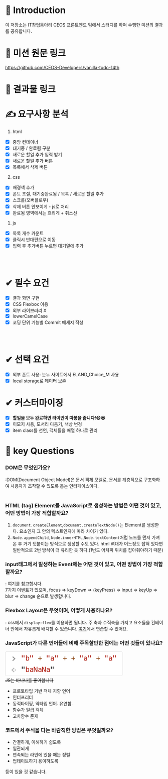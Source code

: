 # 🙌 Introduction
이 저장소는 IT창업동아리 <a herf="https://www.ceos.or.kr/">CEOS</a> 프론트엔드 팀에서 스터디를 하며 수행한 미션의 결과를 공유합니다.

# 🚩 미션 원문 링크
https://github.com/CEOS-Developers/vanilla-todo-14th

# 🚩 결과물 링크


# ✍ 요구사항 분석

1. html
- [x] 중앙 컨테이너
- [x] 대기중 / 완료됨 구분
- [x] 새로운 할일 추가 입력 받기
- [x] 새로운 할일 추가 버튼
- [x] 목록에서 삭제 버튼
2. css
- [x] 배경색 추가
- [x] 폰트 조절, 대기중완료됨 / 목록 / 새로운 할일 추가
- [x] 스크롤(오버플로우)
- [x] 삭제 버튼 안보이게 - js로 처리
- [x] 완료됨 영역에서는 흐리게 + 취소선

1. js
- [x] 목록 개수 카운트
- [x] 클릭시 반대편으로 이동
- [x] 입력 후 추가버튼 누르면 대기열에 추가

<br />
<br />

# ✔ 필수 요건
- [x] 결과 화면 구현
- [x] CSS Flexbox 이용
- [x] 외부 라이브러리 X
- [x] lowerCamelCase
- [x] 코딩 단위 기능별 Commit 메세지 작성

<br />
<br />

# ✔ 선택 요건
- [x] 외부 폰트 사용: 눈누 사이트에서 ELAND_Choice_M 사용
- [x] local storage로 데이터 보존

# ✔ 커스터마이징
- [x] __할일을 모두 완료하면 라이언이 따봉을 줍니다!😆😆__
- [x] 이모지 사용, 모서리 다듬기, 색상 변경
- [x] item class를 선언, 객체들을 배열 하나로 관리

# 🤔 key Questions
### DOM은 무엇인가요?<br />
:DOM(Document Object Model)은 문서 객체 모델로, 문서를 계층적으로 구조화하여 사용자가 조작할 수 있도록 돕는 인터페이스이다.
<br /><br />

### HTML (tag) Element를 JavaScript로 생성하는 방법은 어떤 것이 있고, 어떤 방법이 가장 적합할까요?<br />
1. `document.createElement`,`document.createTextNode()`는 Element를 생성한다. 요소인지 그 안의 텍스트인지에 따라 차이가 있다.
2. `Node.appendChild`, `Node.innerHTML`,`Node.textContent`처럼 노드를 먼저 가져온 후 거기 덧붙이는 방식으로 생성할 수도 있다. html 뼈대가 어느정도 잡혀 있다면 일반적으로 2번 방식이 더 유리한 듯 하다.(1번도 어차피 위치를 잡아줘야하기 때문)

### input태그에서 발생하는 Event에는 어떤 것이 있고, 어떤 방법이 가장   적합할까요?<br />
: <a herf="https://maxkim-j.github.io/posts/keyboard-input">여기</a>를 참고합시다.<br />
7가지 이벤트가 있으며,
focus => keyDown => (keyPress) => input => keyUp => blur => change 순으로 발생합니다.

### Flexbox Layout은 무엇이며, 어떻게 사용하나요?<br />
: css에서 `display:flex`를 이용하면 됩니다. 주 축과 수직축을 가지고 요소들을 컨테이너 안에서 자유롭게 배치할 수 있습니다. <a href="https://flexboxfroggy.com/#ko">여기</a>에서 연습할 수 있어요.

### JavaScript가 다른 언어들에 비해 주목할만한 점에는 어떤 것들이 있나요?<br />
![바나나](./img/banana.jpg)
<br />
~~JS는 바나나를 좋아합니다~~
- 프로토타입 기반 객체 지향 언어
- 인터프리터
- 동적타이핑, 약타입 언어. 유연함.
- 함수가 일급 객체
- 고차함수 존재

###  코드에서 주석을 다는 바람직한 방법은 무엇일까요?
- 간결하게, 이해하기 쉽도록
- 일관되게
- 연속되는 라인에 있을 때는 정렬
- 업데이트하기 용이하도록

등이 있을 것 같습니다.